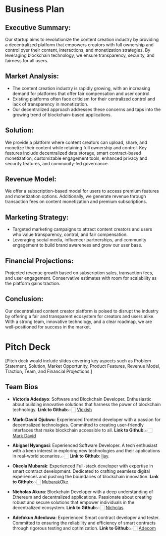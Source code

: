 # Business Plan

## Executive Summary:

Our startup aims to revolutionize the content creation industry by providing a decentralized platform that empowers creators with full ownership and control over their content, interactions, and monetization strategies. By leveraging blockchain technology, we ensure transparency, security, and fairness for all users.

## Market Analysis:

- The content creation industry is rapidly growing, with an increasing demand for platforms that offer fair compensation and user control.
- Existing platforms often face criticism for their centralized control and lack of transparency in monetization.
- Our decentralized approach addresses these concerns and taps into the growing trend of blockchain-based applications.

## Solution:

We provide a platform where content creators can upload, share, and monetize their content while retaining full ownership and control.
Key features include decentralized data storage, smart contract-based monetization, customizable engagement tools, enhanced privacy and security features, and community-led governance.

## Revenue Model:

We offer a subscription-based model for users to access premium features and monetization options.
Additionally, we generate revenue through transaction fees on content monetization and premium subscriptions.

## Marketing Strategy:

- Targeted marketing campaigns to attract content creators and users who value transparency, control, and fair compensation.
- Leveraging social media, influencer partnerships, and community engagement to build brand awareness and grow our user base.

## Financial Projections:

Projected revenue growth based on subscription sales, transaction fees, and user engagement.
Conservative estimates with room for scalability as the platform gains traction.

## Conclusion:

Our decentralized content creator platform is poised to disrupt the industry by offering a fair and transparent ecosystem for creators and users alike. With a strong team, innovative technology, and a clear roadmap, we are well-positioned for success in the market.

# Pitch Deck

[Pitch deck would include slides covering key aspects such as Problem Statement, Solution, Market Opportunity, Product Features, Revenue Model, Traction, Team, and Financial Projections.]

## Team Bios

- **Victoria Adedayo**: Software and Blockchain Developer. Enthusiastic about building innovative solutions that harness the power of blockchain technology. **Link to Github**:👉🏻 [Vickish](https://github.com/victoriaade)
- **Mark-David Ojukwu**: Experienced frontend developer with a passion for decentralized technologies. Committed to creating user-friendly interfaces that make blockchain accessible to all. **Link to Github**:👉🏻 [Mark David](https://github.com/markdavid000)
- **Abigael Nyangasi**: Experienced Software Developer. A tech enthusiast with a keen interest in exploring new technologies and their applications in real-world scenarios.👉🏻 **Link to Github**: [Ijay](https://github.com/IjayAbby).

- **Okeola Mubarak**: Experienced Full-stack developer with expertise in smart contract development. Dedicated to crafting seamless digital experiences and pushing the boundaries of blockchain innovation. **Link to Github**:👉🏻 [MubarakOke](https://github.com/MubarakOke)
- **Nicholas Akura**: Blockchain Developer with a deep understanding of Ethereum and decentralized applications. Passionate about creating robust and secure solutions that empower individuals in the decentralized ecosystem. **Link to Github**:👉🏻 [Nicholas](https://github.com/Ternder001)
- **Adefokun Adeoluwa**: Experienced Smart contract developer and tester. Committed to ensuring the reliability and efficiency of smart contracts through rigorous testing and optimization. **Link to Github**:👉🏻 [Adecom](https://github.com/Adecom16)
